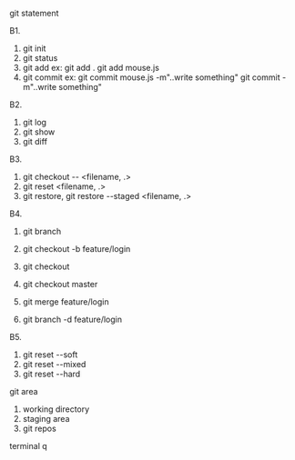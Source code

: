 git statement

B1. 
1. git init
2. git status
3. git add 
	ex: 
		git add .
		git add mouse.js
4. git commit
	ex: 
		git commit mouse.js -m"..write something"
		git commit -m"..write something"

B2.
1. git log
2. git show <id>
3. git diff

B3.
1. git checkout -- <filename, .>
2. git reset <filename, .>
3. git restore, git restore --staged <filename, .>

B4. 
1. git branch
2. git checkout -b feature/login
3. git checkout

1. git checkout master
2. git merge feature/login
3. git branch -d feature/login

B5.
1. git reset --soft <to-commit>
2. git reset --mixed <to-commit>
3. git reset --hard <to-commit>

git area 

1. working directory
2. staging area
3. git repos


terminal
q